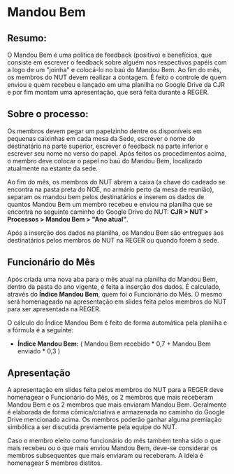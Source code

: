 # Mandou Bem

## Resumo:

O Mandou Bem é uma política de feedback \(positivo\) e benefícios, que consiste em escrever o feedback sobre alguém nos respectivos papéis com a logo de um "joinha" e colocá-lo no baú do Mandou Bem. Ao fim do mês, os membros do NUT devem realizar a contagem. É feito o controle de quem enviou e quem recebeu e lançado em uma planilha no Google Drive da CJR e por fim montam uma apresentação, que será feita durante a REGER.

## Sobre o processo:

Os membros devem pegar um papelzinho dentre os disponíveis em pequenas caixinhas em cada mesa da Sede, escrever o nome do destinatário na parte superior, escrever o feedback na parte inferior e escrever seu nome no verso do papel. Após feitos os procedimentos acima, o membro deve colocar o papel no baú do Mandou Bem, localizado atualmente na estante da sede.

Ao fim do mês, os membros do NUT abrem a caixa \(a chave do cadeado se encontra na pasta preta do NOE, no armário perto da mesa de reunião\), separam os mandou bem pelos destinatários e inserem os dados de quantos Mandou Bem um membro recebeu e enviou na planilha que se encontra no seguinte caminho do Google Drive do NUT: **CJR &gt; NUT &gt; Processos &gt; Mandou Bem &gt; "Ano atual"**.

Após a inserção dos dados na planilha, os Mandou Bem são entregues aos destinatários pelos membros do NUT na REGER ou quando forem à sede.

## Funcionário do Mês

Após criada uma nova aba para o mês atual na planilha do Mandou Bem, dentro da pasta do ano vigente, é feita a inserção dos dados. É calculado, através do **Índice Mandou Bem**, quem foi o Funcionário do Mês. O mesmo será homenageado na apresentação em slides feita pelos membros do NUT para ser apresentada na REGER.

O cálculo do Índice Mandou Bem é feito de forma automática pela planilha e a fórmula é a seguinte:

* **Índice Mandou Bem:** \( Mandou Bem recebido \* 0,7 + Mandou Bem enviado \* 0,3 \) 

## Apresentação

A apresentação em slides feita pelos membros do NUT para a REGER deve homenagear o Funcionário do Mês, os 2 membros que mais receberam Mandou Bem e os 2 membros que mais enviaram Mandou Bem. Geralmente é elaborada de forma cômica/criativa e armazenada no caminho do Google Drive mencionado acima. Os membros poderão ganhar alguma premiação simbólica a ser discutida previamente pela equipe do NUT.

Caso o membro eleito como funcionário do mês também tenha sido o que mais recebeu ou o que mais enviou Mandou Bem, deve-se considerar os membros subsequentes que mais enviaram ou receberam. A ideia é homenagear 5 membros distitos.

